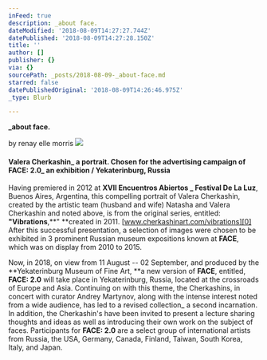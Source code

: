 ```yaml
---
inFeed: true
description: _about face.
dateModified: '2018-08-09T14:27:27.744Z'
datePublished: '2018-08-09T14:27:28.150Z'
title: ''
author: []
publisher: {}
via: {}
sourcePath: _posts/2018-08-09-_about-face.md
starred: false
datePublishedOriginal: '2018-08-09T14:26:46.975Z'
_type: Blurb

---
```

**\_about face.**

by renay elle morris
![](https://the-grid-user-content.s3-us-west-2.amazonaws.com/eff3fe62-20e8-4477-9494-dff53ce6cb0a.jpg)

#### **Valera Cherkashin\_ a portrait. Chosen for the advertising campaign of FACE: 2.0\_ an exhibition / Yekaterinburg, Russia**

Having premiered in 2012 at **XVII Encuentros Abiertos \_ Festival De La Luz**, Buenos Aires, Argentina, this compelling portrait of Valera Cherkashin, created by the artistic team (husband and wife) Natasha and Valera Cherkashin and noted above, is from the original series, entitled: **"Vibrations**,**" **created in 2011\. [www.cherkashinart.com/vibrations][0] After this successful presentation, a selection of images were chosen to be exhibited in 3 prominent Russian museum expositions known at **FACE**, which was on display from 2010 to 2015\.

Now, in 2018, on view from 11 August -- 02 September, and produced by the **Yekaterinburg Museum of Fine Art, **a new version of **FACE**, entitled, **FACE: 2.0** will take place in Yekaterinburg, Russia, located at the crossroads of Europe and Asia. Continuing on with this theme, the Cherkashins, in concert with curator Andrey Martynov, along with the intense interest noted from a wide audience, has led to a revised collection\_ a second incarnation. In addition, the Cherkashin's have been invited to present a lecture sharing thoughts and ideas as well as introducing their own work on the subject of faces. Participants for **FACE: 2.0** are a select group of international artists from Russia, the USA, Germany, Canada, Finland, Taiwan, South Korea, Italy, and Japan.

[0]: https://www.cherkashinart.com/vibrations